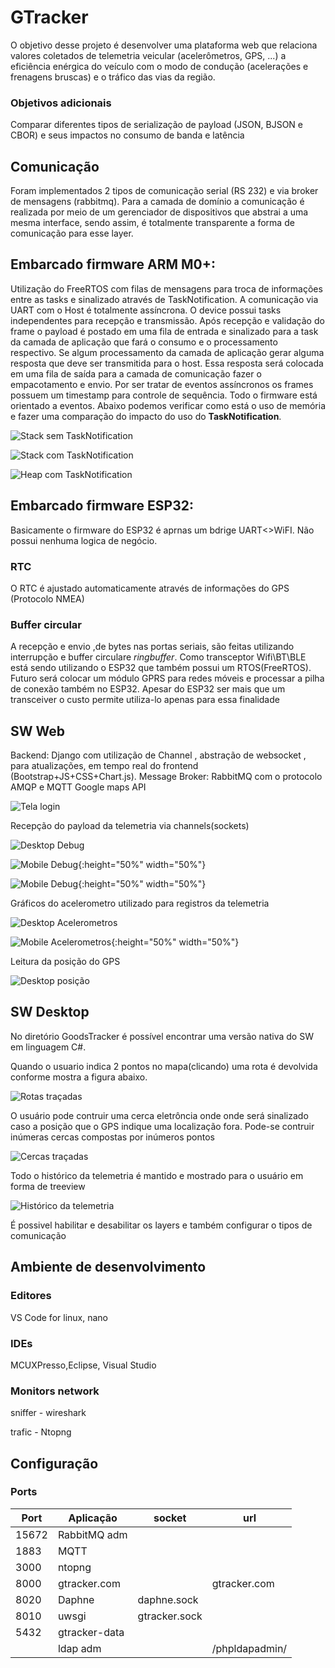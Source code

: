 # GTracker

O objetivo desse projeto é desenvolver uma plataforma web que relaciona valores coletados de telemetria veicular (acelerômetros, GPS, ...) a eficiência enérgica do veículo com o modo de condução (acelerações e frenagens bruscas) e o tráfico das vias da região. 

### Objetivos adicionais
Comparar diferentes tipos de serialização de payload  (JSON, BJSON e CBOR) e seus impactos no consumo de banda e latência  

## Comunicação 
Foram implementados 2 tipos de comunicação serial (RS 232) e via broker de mensagens (rabbitmq). Para a camada de domínio a comunicação é
realizada por meio de um gerenciador de dispositivos que abstrai a uma mesma interface, sendo assim, é totalmente transparente a forma de comunicação para esse layer.

## Embarcado firmware ARM M0+:
Utilização do FreeRTOS com filas de mensagens para troca de informações entre as tasks e sinalizado através de TaskNotification. 
A comunicação via UART com o Host é totalmente assíncrona. O device possui tasks independentes para recepção e transmissão. Após recepção e validação do frame o payload é postado em uma fila de entrada e sinalizado para a task da camada de aplicação que fará o consumo e o processamento respectivo. Se algum processamento da camada de aplicação gerar alguma resposta que deve ser transmitida para o host. Essa resposta será colocada em uma fila de saída para a camada de comunicação fazer o empacotamento e envio. 
Por ser tratar de eventos assíncronos os frames possuem um timestamp para controle de sequência. Todo o firmware está orientado a eventos.
Abaixo podemos verificar como está o uso de memória e fazer uma comparação do impacto do uso do **TaskNotification**.

![Stack **sem** TaskNotification][task_w_eb.png]

![Stack **com** TaskNotification][task_w_tn.png]

![Heap **com** TaskNotification][tasks_w_tn]

## Embarcado firmware ESP32:
Basicamente o firmware do ESP32 é aprnas um bdrige UART<>WiFI. Não possui nenhuma logica de negócio.

### RTC
O RTC é ajustado automaticamente através de informações do GPS (Protocolo NMEA)

### Buffer circular
A recepção e envio ,de bytes nas portas seriais, são feitas utilizando interrupção e buffer circulare *ringbuffer*.
Como transceptor Wifi\BT\BLE está sendo utilizando o ESP32 que também possui um RTOS(FreeRTOS). Futuro será colocar um módulo GPRS para redes móveis e processar a pilha de conexão também no ESP32.
Apesar do ESP32 ser mais que um transceiver o custo permite utiliza-lo apenas para essa finalidade

## SW Web
Backend: Django com utilização de Channel , abstração de websocket , para atualizações, em tempo real do frontend (Bootstrap+JS+CSS+Chart.js).
Message Broker: RabbitMQ com o protocolo AMQP e MQTT
Google maps API


![Tela login][desktop_login]

Recepção do payload da telemetria via channels(sockets)
 
![Desktop Debug][desktop_debug]

![Mobile Debug][mobile_debug1]{:height="50%" width="50%"}

![Mobile Debug][mobile_debug2]{:height="50%" width="50%"}

Gráficos do acelerometro utilizado para registros da telemetria

![Desktop Acelerometros][desktop_accelerometer]

![Mobile Acelerometros][mobile_accelerometer]{:height="50%" width="50%"}

Leitura da posição do GPS

![Desktop posição][desktop_position]


## SW Desktop
No diretório GoodsTracker é possível encontrar uma versão nativa do SW em linguagem C#.

Quando o usuario indica 2 pontos no mapa(clicando) uma rota é devolvida conforme mostra a figura abaixo.

![Rotas traçadas][desktop_route]

O usuário pode contruir uma cerca eletrôncia onde onde será sinalizado caso a posição que o GPS indique uma localização fora.
Pode-se contruir inúmeras cercas compostas por inúmeros pontos 

![Cercas traçadas][desktop_fence]

Todo o histórico da telemetria é mantido e mostrado para o usuário em forma de treeview

![Histórico da telemetria][desktop_behavior]

É possivel habilitar e desabilitar os layers e também configurar o tipos de comunicação

## Ambiente de desenvolvimento

### Editores 

VS Code for linux, nano

### IDEs

MCUXPresso,Eclipse, Visual Studio

### Monitors network

sniffer - wireshark

trafic - Ntopng

## Configuração

### Ports
      
| Port | Aplicação       | socket      | url             |
|------|-----------------|-------------|-----------------|
|15672 |RabbitMQ adm     |             
|1883  |MQTT             |
|3000  |ntopng           |
|8000  |gtracker.com     |              | gtracker.com   |
|8020  |Daphne           | daphne.sock  |                |
|8010  |uwsgi            | gtracker.sock|                |
|5432  |gtracker-data    |              |                |
|      |ldap adm         |              | /phpldapadmin/ |


[desktop_route]:images/sw/route.png
[desktop_fence]:images/sw/fence.png
[desktop_behavior]:images/sw/behavior.png
[desktop_login]:images/web/desktop_login.png
[desktop_debug]:images/web/desktop_debug.png
[mobile_debug1]:images/web/mobile_debug1.png
[mobile_debug2]:images/web/mobile_debug2.png
[desktop_accelerometer]:images/web/desktop_accelerometer.png
[desktop_position]:images/web/desktop_position.png
[task_w_eb.png]:images/fw/tasks_w_eventbit.png
[task_w_tn.png]:images/fw/tasks_w_tn.png
[tasks_w_tn]:images/fw/tasks_w_tn.png
[mobile_accelerometer]:images/web/mobile_accelerometer.png